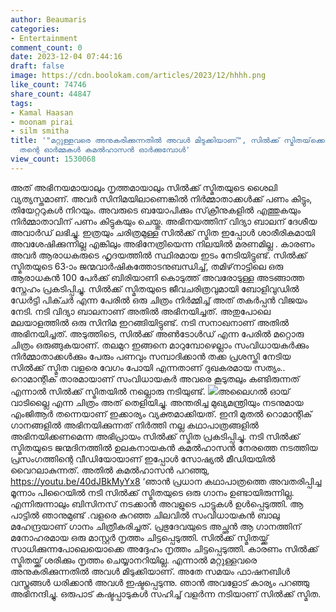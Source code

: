 ```yaml
---
author: Beaumaris
categories:
- Entertainment
comment_count: 0
date: 2023-12-04 07:44:16
draft: false
image: https://cdn.boolokam.com/articles/2023/12/hhhh.png
like_count: 74746
share_count: 44847
tags:
- Kamal Haasan
- moonam pirai
- silm smitha
title: '"മറ്റുള്ളവരെ അനുകരിക്കുന്നതിൽ അവൾ മിടുക്കിയാണ്", സിൽക്ക് സ്മിതയ്‌ക്കൊപ്പമുള്ള
  തന്റെ ഓർമ്മകൾ കമൽഹാസൻ ഓർക്കുമ്പോൾ'
view_count: 1530068
---
```


അത് അഭിനയമായാലും നൃത്തമായാലും സിൽക്ക് സ്മിതയുടെ ശൈലി വ്യത്യസ്തമാണ്. അവർ സിനിമയിലാണെങ്കിൽ നിർമ്മാതാക്കൾക്ക് പണം കിട്ടും, തിയേറ്ററുകൾ നിറയും. അവരുടെ ബയോപിക്കും സ്‌ക്രീനുകളിൽ എത്തുകയും നിർമ്മാതാവിന് പണം കിട്ടുകയും ചെയ്തു. അഭിനയത്തിന് വിദ്യാ ബാലന് ദേശീയ അവാർഡ് ലഭിച്ചു. ഇത്രയും ചരിത്രമുള്ള സിൽക്ക് സ്മിത ഇപ്പോൾ ശാരീരികമായി അവശേഷിക്കുന്നില്ല എങ്കിലും അഭിനേത്രിയെന്ന നിലയിൽ മരണമില്ല . കാരണം അവർ ആരാധകരുടെ ഹൃദയത്തിൽ സ്ഥിരമായ ഇടം നേടിയിട്ടുണ്ട്. സിൽക്ക് സ്മിതയുടെ 63-ാം ജന്മവാർഷികത്തോടനുബന്ധിച്ച്, തമിഴ്‌നാട്ടിലെ ഒരു ആരാധകൻ 100 പേർക്ക് ബിരിയാണി കൊടുത്ത് അവരോടുള്ള അടങ്ങാത്ത സ്നേഹം പ്രകടിപ്പിച്ചു. സിൽക്ക് സ്മിതയുടെ ജീവചരിത്രവുമായി ബോളിവുഡിൽ ഡേർട്ടി പിക്ചർ എന്ന പേരിൽ ഒരു ചിത്രം നിർമ്മിച്ച് അത് തകർപ്പൻ വിജയം നേടി. നടി വിദ്യാ ബാലനാണ് അതിൽ അഭിനയിച്ചത്. അതുപോലെ മലയാളത്തിൽ ഒരു സിനിമ ഇറങ്ങിയിട്ടുണ്ട്. നടി സനാഖനാണ് അതിൽ അഭിനയിച്ചത്. അടുത്തിടെ, സിൽക്ക് അൺടോൾഡ് എന്ന പേരിൽ മറ്റൊരു ചിത്രം ഒരുങ്ങുകയാണ്. തലമുറ ഇങ്ങനെ മാറുമ്പോഴെല്ലാം സംവിധായകർക്കും നിർമ്മാതാക്കൾക്കും പേരും പണവും സമ്പാദിക്കാൻ തക്ക പ്രശസ്തി നേടിയ സിൽക്ക് സ്മിത വളരെ വേഗം പോയി എന്നതാണ് ദുഖകരമായ സത്യം.. റൊമാന്റിക് താരമായാണ് സംവിധായകർ അവരെ കൂടുതലും കണ്ടിരുന്നത് എന്നാൽ സിൽക്ക് സ്മിതയിൽ നല്ലൊരു നടിയുണ്ട്. ![](https://cdn.boolokam.com/articles/2023/12/hhhh.png)അലൈഗൽ ഓയ് വാടില്ലൈ എന്ന ചിത്രം അത് തെളിയിച്ചു. അന്തരിച്ച മുഖ്യമന്ത്രിയും നടനുമായ എംജിആർ തന്നെയാണ് ഇക്കാര്യം വ്യക്തമാക്കിയത്. ഇനി മുതൽ റൊമാന്റിക് ഗാനങ്ങളിൽ അഭിനയിക്കുന്നത് നിർത്തി നല്ല കഥാപാത്രങ്ങളിൽ അഭിനയിക്കണമെന്ന അഭിപ്രായം സിൽക്ക് സ്മിത പ്രകടിപ്പിച്ചു. നടി സിൽക്ക് സ്മിതയുടെ ജന്മദിനത്തിൽ ഉലകനായകൻ കമൽഹാസൻ നേരത്തെ നടത്തിയ പ്രസംഗത്തിന്റെ വീഡിയോയാണ് ഇപ്പോൾ സോഷ്യൽ മീഡിയയിൽ വൈറലാകുന്നത്. അതിൽ കമൽഹാസൻ പറഞ്ഞു, https://youtu.be/40dJBkMyYx8 ‘ഞാൻ പ്രധാന കഥാപാത്രത്തെ അവതരിപ്പിച്ച മൂന്നാം പിറൈയിൽ നടി സിൽക്ക് സ്മിതയുടെ ഒരു ഗാനം ഉണ്ടായിരുന്നില്ല. എന്നിരുന്നാലും ബിസിനസ് നടക്കാൻ അവളുടെ പാട്ടുകൾ ഉൾപ്പെടുത്തി. ആ പാട്ടിൽ ഞാനുമുണ്ട് .വളരെ കുറഞ്ഞ ചിലവിൽ സംവിധായകൻ ബാലു മഹേന്ദ്രയാണ് ഗാനം ചിത്രീകരിച്ചത്. പ്രഭുദേവയുടെ അച്ഛൻ ആ ഗാനത്തിന് മനോഹരമായ ഒരു മാസ്റ്റർ നൃത്തം ചിട്ടപ്പെടുത്തി. സിൽക്ക് സ്മിതയ്ക്ക് സാധിക്കുന്നപോലെയൊക്കെ അദ്ദേഹം നൃത്തം ചിട്ടപ്പെടുത്തി. കാരണം സിൽക്ക് സ്മിതയ്ക്ക് ശരിക്കും നൃത്തം ചെയ്യാനറിയില്ല. എന്നാൽ മറ്റുള്ളവരെ അനുകരിക്കുന്നതിൽ അവൾ മിടുക്കിയാണ്. അതേ സമയം ഫാഷനബിൾ വസ്ത്രങ്ങൾ ധരിക്കാൻ അവൾ ഇഷ്ടപ്പെടുന്നു. ഞാൻ അവളോട് കാര്യം പറഞ്ഞു അഭിനന്ദിച്ചു. ഒരുപാട് കഷ്ടപ്പാടുകൾ സഹിച്ച് വളർന്ന നടിയാണ് സിൽക്ക് സ്മിത.